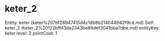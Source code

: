 # keter_2

Entity: keter (keter%207bf28947415d4c1db8b214044942f9cd.md)
Self: keter_2 (keter_2%20122bff43da2343be89def3041bba7dbe.md)
entityKey: keter
level: 2
pointCost: 1

[](Untitled%20275ad68b3d974cf5b756d72933d7f9bb.md)